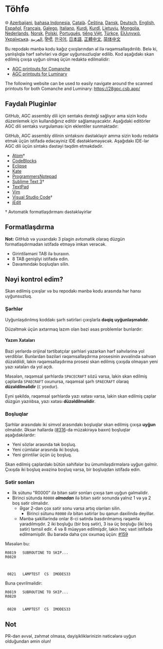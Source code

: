 # Töhfə

🌐
[Azerbaijani][AZ],
[bahasa Indonesia][ID],
[Català][CA]،
[Čeština][CZ],
[Dansk][DA],
[Deutsch][DE],
[English][EN],
[Español][ES],
[Français][FR],
[Galego][GL],
[Italiano][IT],
[Kurdi][KU],
[Kurdî][KU],
[Lietuvių][LT],
[Mongolia][MN],
[Nederlands][NL],
[Norsk][NO],
[Polski][PL],
[Português][PT_BR],
[tiếng Việt][VI],
[Türkçe][TR],
[Ελληνικά][GR],
[Українська][UK]،
[العربية][AR],
[हिन्दी][HI_IN],
[한국어][KO_KR],
[日本語][JA],
[正體中文][ZH_TW],
[简体中文][ZH_CN]

[AR]:CONTRIBUTING.ar.md
[AZ]:CONTRIBUTING.az.md
[CA]:CONTRIBUTING.ca.md
[CZ]:CONTRIBUTING.cz.md
[DA]:CONTRIBUTING.da.md
[DE]:CONTRIBUTING.de.md
[EN]:../CONTRIBUTING.md
[ES]:CONTRIBUTING.es.md
[FR]:CONTRIBUTING.fr.md
[GL]:CONTRIBUTING.gl.md
[GR]:CONTRIBUTING.gr.md
[HI_IN]:CONTRIBUTING.hi_in.md
[ID]:CONTRIBUTING.id.md
[IT]:CONTRIBUTING.it.md
[JA]:CONTRIBUTING.ja.md
[KO_KR]:CONTRIBUTING.ko_kr.md
[KU]:CONTRIBUTING.ku.md
[LT]:CONTRIBUTING.lt.md
[MN]:CONTRIBUTING.mn.md
[NL]:CONTRIBUTING.nl.md
[NO]:CONTRIBUTING.no.md
[PL]:CONTRIBUTING.pl.md
[PT_BR]:CONTRIBUTING.pt_br.md
[TR]:CONTRIBUTING.tr.md
[UK]:CONTRIBUTING.uk.md
[VI]:CONTRIBUTING.vi.md
[ZH_CN]:CONTRIBUTING.zh_cn.md
[ZH_TW]:CONTRIBUTING.zh_tw.md

Bu repodakı mənbə kodu kağız çıxışlarından əl ilə rəqəmsallaşdırılıb. Belə ki, yanlışlıqla hərf səhvləri və digər uyğunsuzluqlar edilib. Kod aşağıdakı skan edilmiş çıxışa uyğun olmaq üçün redaktə edilməlidir:

- [AGC printouts for Comanche][8]
- [AGC printouts for Luminary][9]

The following website can be used to easily navigate around the scanned printouts for both Comanche and Luminary: https://28gpc.csb.app/

## Faydalı Pluginlər

GitHub, AGC assembly dili için sentaks desteği sağlıyor ama sizin kodu düzenlemek için kullandığınız editör sağlamayacaktır. Aşağıdaki editörler AGC dili sentaks vurgulaması için eklentiler sunmaktadır:

GitHub, AGC assembly dilinin sintaksını dəstəkləyir amma sizin kodu redaktə etmək üçün istifadə edəcəyiniz IDE dəstəkləməyəcək. Aşağıdakı IDE-lər AGC dili üçün sintaks dəstəyi təqdim etməkdədir.

- [Atom][Atom]†
- [CodeBlocks][CodeBlocks]
- [Eclipse][Eclipse]
- [Kate][Kate]
- [ProgrammersNotepad][ProgrammersNotepad]
- [Sublime Text 3][Sublime Text]†
- [TextPad][TextPad]
- [Vim][Vim]
- [Visual Studio Code][VisualStudioCode]†
- [jEdit][jEdit]

† Avtomatik formatlaşdırmanı dəstəkləyirlər

[Atom]:https://github.com/Alhadis/language-agc
[CodeBlocks]:https://github.com/virtualagc/virtualagc/tree/master/Contributed/SyntaxHighlight/CodeBlocks
[Eclipse]:https://github.com/virtualagc/virtualagc/tree/master/Contributed/SyntaxHighlight/Eclipse
[Kate]:https://github.com/virtualagc/virtualagc/tree/master/Contributed/SyntaxHighlight/Kate
[ProgrammersNotepad]:https://github.com/virtualagc/virtualagc/tree/master/Contributed/SyntaxHighlight/ProgrammersNotepad
[Sublime Text]:https://github.com/jimlawton/AGC-Assembly
[TextPad]:https://github.com/virtualagc/virtualagc/tree/master/Contributed/SyntaxHighlight/TextPad
[Vim]:https://github.com/wsdjeg/vim-assembly
[VisualStudioCode]:https://github.com/wopian/agc-assembly
[jEdit]:https://github.com/virtualagc/virtualagc/tree/master/Contributed/SyntaxHighlight/jEdit

## Formatlaşdırma

**Not:** GitHub və yuxarıdakı 3 plagin avtomatik olaraq düzgün formatlaşdırmadan istifadə etməyə imkan verəcək.

- Girintiləməni TAB ilə buraxın.
- 8 TAB genişliyi istifadə edin.
- Davamındakı boşluqları silin.

## Nəyi kontrol edim?

Skan edilmiş çıxışlar və bu repodakı mənbə kodu arasında hər hansı uyğunsuzluq.

### Şərhlər

Uyğunlaşdırılmış koddakı şərh sətirləri çıxışlarla **dəqiq** **uyğunlaşmalıdır**.

Düzəltmək üçün axtarmaq lazım olan bəzi əsas problemlər bunlardır:

#### Yazım Xətaları

Bəzi yerlərdə orijinal tərtibatçılar şərhləri yazarkən hərf səhvlərinə yol verdiblər. Bunlardan bəziləri rəqəmsallaşdırma prosesinin əvvəlində səhvən düzəldildi, lakin rəqəmsallaşdırma prosesi skan edilmiş çıxışda olmayan yeni yazı xətaları da yol açdı.

Məsələn, rəqəmsal şərhlərdə `SPACECRAFT` sözü varsa, lakin skan edilmiş çaplarda `SPAECRAFT` oxunursa, rəqəmsal şərh `SPAECRAFT` olaraq **düzəldilməlidir** (`C` yoxdur).

Eyni şəkildə, rəqəmsal şərhlərdə yazı xətası varsa, lakin skan edilmiş çaplar düzgün yazılıbsa, yazı xətası **düzəldilməlidir**.

### Boşluqlar

Şərhlər arasındakı iki simvol arasındakı boşluqlar skan edilmiş çıxışa **uyğun** olmalıdır. Əksər hallarda ([#316][10]-da müzakirəyə baxın) boşluqlar aşağıdakılardır:

- Yeni sözlər arasında tək boşluq.
- Yeni cümlələr arasında iki boşluq.
- Yeni girintilər üçün üç boşluq.

Skan edilmiş çaplardakı bütün səhifələr bu ümumiləşdirmələrə uyğun gəlmir. Çıxışda iki boşluq əvəzinə boşluq varsa, bir boşluqdan istifadə edin.

### Sətir sonları

- İlk sütunu "R0000"  *ilə* bitən sətir sonları çıxışa tam uyğun gəlməlidir.
- Birinci sütunda `R0000` *__olmadan__* ilə bitən sətir sonunda yalnız 1 və ya 2 boş sətir olmalıdır.
  - Əgər 2-dən çox sətir sonu varsa artıq olanları silin.
    - Birinci sütunu `R0000` *ilə* bitən sətirlər bu qanun daxilində deyillər.
  - Mənbə şəkillərində onlar 8-ci sətirdə basdırılmamış rəqəmlə yaradılmışdır. 2 iki boşluğu (bir boş sətir), 3 isə üç boşluğu (iki boş sətir) təmsil edir. 4 və 8 müəyyən edilmişdir, lakin heç vaxt istifadə edilməmişdir. Bu barədə daha çox oxumaq üçün: [#159][7]

Məsələn bu:

```plain
R0819   SUBROUTINE TO SKIP...
R0820



 0821   LAMPTEST  CS  IMODES33
```

Buna çevrilməlidir:

```plain
R0819   SUBROUTINE TO SKIP...
R0820


 0820   LAMPTEST  CS  IMODES33
```

## Not

PR-dən əvvəl, zəhmət olmasa, dəyişikliklərinizin nəticələrə uyğun olduğundan əmin olun!

[0]:https://github.com/chrislgarry/Apollo-11/pull/new/master
[1]:http://www.ibiblio.org/apollo/ScansForConversion/Luminary099/
[2]:http://www.ibiblio.org/apollo/ScansForConversion/Comanche055/
[6]:https://github.com/wopian/agc-assembly#user-settings
[7]:https://github.com/chrislgarry/Apollo-11/issues/159
[8]:http://www.ibiblio.org/apollo/ScansForConversion/Comanche055/
[9]:http://www.ibiblio.org/apollo/ScansForConversion/Luminary099/
[10]:https://github.com/chrislgarry/Apollo-11/pull/316#pullrequestreview-102892741
